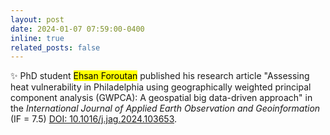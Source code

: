 ```yaml
---
layout: post
date: 2024-01-07 07:59:00-0400
inline: true
related_posts: false
---
```


:sparkles: PhD student <mark>Ehsan Foroutan</mark> published his research article "Assessing heat vulnerability in Philadelphia using geographically weighted principal component analysis (GWPCA): A geospatial big data-driven approach" in the *International Journal of Applied Earth Observation and Geoinformation* (IF = 7.5) <a href='https://doi.org/10.1016/j.jag.2024.103653'>DOI: 10.1016/j.jag.2024.103653</a>.
